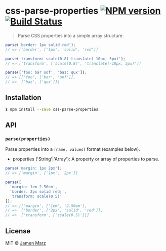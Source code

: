 # css-parse-properties [![NPM version](https://badge.fury.io/js/css-parse-properties.svg)](https://npmjs.org/package/css-parse-properties) [![Build Status](https://travis-ci.org/jamen/css-parse-properties.svg?branch=master)](https://travis-ci.org/jamen/css-parse-properties)

> Parse CSS properties into a simple array structure.

```js
parse('border: 1px solid red');
// => ['border', ['1px', 'solid', 'red']]

parse('transform: scale(0.8) translate(-10px, 5px)');
// => ['transform', ['scale(0.8)', 'translate(-10px, 5px)']]

parse(['foo: bar oof', 'baz: qux']);
// => [['foo', ['bar', 'oof']],
// =>  ['baz', ['qux']]]
```

## Installation

```sh
$ npm install --save css-parse-properties
```

## API

### `parse(properties)`
Parse properties into a `[name, values]` format (examples below).
 - properties ('String'|'Array'): A property or array of properties to parse.

```js
parse('margin: 1px 2px');
// => ['margin', ['1px', '2px']]

parse([
  'margin: 1em 2.50em',
  'border: 2px solid red;',
  'transform: scale(0.5)'
]);
// => [['margin', ['1em', '2.50em'],
// =>  ['border', ['2px', 'solid', 'red']],
// =>  ['transform', ['scale(0.5)']]]
```

## License

MIT © [Jamen Marz](https://github.com/jamen)

